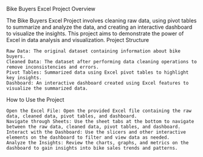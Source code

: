 Bike Buyers Excel Project
Overview

The Bike Buyers Excel Project involves cleaning raw data, using pivot tables to summarize and analyze the data, and creating an interactive dashboard to visualize the insights. This project aims to demonstrate the power of Excel in data analysis and visualization.
Project Structure

    Raw Data: The original dataset containing information about bike buyers.
    Cleaned Data: The dataset after performing data cleaning operations to remove inconsistencies and errors.
    Pivot Tables: Summarized data using Excel pivot tables to highlight key insights.
    Dashboard: An interactive dashboard created using Excel features to visualize the summarized data.


How to Use the Project

    Open the Excel File: Open the provided Excel file containing the raw data, cleaned data, pivot tables, and dashboard.
    Navigate through Sheets: Use the sheet tabs at the bottom to navigate between the raw data, cleaned data, pivot tables, and dashboard.
    Interact with the Dashboard: Use the slicers and other interactive elements on the dashboard to filter and view data as needed.
    Analyze the Insights: Review the charts, graphs, and metrics on the dashboard to gain insights into bike sales trends and patterns.

